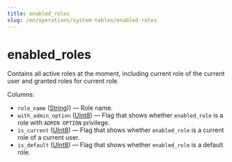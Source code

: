 ```yaml
---
title: enabled_roles
slug: /en/operations/system-tables/enabled-roles
---
```

# enabled_roles

Contains all active roles at the moment, including current role of the current user and granted roles for current role.

Columns:

- `role_name` ([String](../../sql-reference/data-types/string.md))) — Role name.
- `with_admin_option` ([UInt8](../../sql-reference/data-types/int-uint.md#uint-ranges)) — Flag that shows whether `enabled_role` is a role with `ADMIN OPTION` privilege.
- `is_current` ([UInt8](../../sql-reference/data-types/int-uint.md#uint-ranges)) — Flag that shows whether `enabled_role` is a current role of a current user.
- `is_default` ([UInt8](../../sql-reference/data-types/int-uint.md#uint-ranges)) — Flag that shows whether `enabled_role` is a default role.
